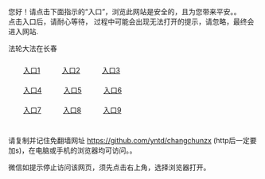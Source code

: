 您好！请点击下面指示的“入口”，浏览此网站是安全的，且为您带来平安。。 <br/>
点击入口后，请耐心等待， 过程中可能会出现无法打开的提示，请忽略，最终会进入网站. </br>

法轮大法在长春<br/>
<div style="padding:10px"><a style="margin:20px" target="_blank" href="https://d2t6tfei0rm4jf.cloudfront.net/2Qpsp?dpiuqdx" id="ccLink1" rel="nofollow">入口1</a> <a target="_blank" style="margin:20px" href="https://d1p6der7xbfgc5.cloudfront.net/2Qpsp?lckxlg" id="ccLink2" rel="nofollow">入口2</a> <a style="margin:20px" target="_blank" href="https://d2czyv0qlwcsbg.cloudfront.net/2Qpsp?jejfdvtc" id="ccLink3" rel="nofollow">入口3</a></div>

<div style="padding:10px" ><a style="margin:20px" target="_blank" href="https://d2t6tfei0rm4jf.cloudfront.net/2Qpsp?dpiuqdx" id="ccLink4" rel="nofollow">入口4</a> <a style="margin:20px" href="https://d1p6der7xbfgc5.cloudfront.net/2Qpsp?lckxlg" target="_blank" id="ccLink5" rel="nofollow">入口5</a> <a style="margin:20px" href="https://d2czyv0qlwcsbg.cloudfront.net/2Qpsp?jejfdvtc" target="_blank" id="ccLink6" rel="nofollow">入口6</a></div>

<div style="padding:10px"><a style="margin:20px" target="_blank" href="https://d2t6tfei0rm4jf.cloudfront.net/2Qpsp?dpiuqdx" id="ccLink7" rel="nofollow">入口7</a> <a style="margin:20px" href="https://d1p6der7xbfgc5.cloudfront.net/2Qpsp?lckxlg" target="_blank" id="ccLink8" rel="nofollow">入口8</a> <a style="margin:20px" target="_blank" href="https://d2czyv0qlwcsbg.cloudfront.net/2Qpsp?jejfdvtc" id="ccLink9" rel="nofollow">入口9</a></div>

<br/>



请复制并记住免翻墙网址 https://github.com/yntd/changchunzx (http后一定要加s)，在电脑或手机的浏览器均可访问。。<br/>

微信如提示停止访问该网页，须先点击右上角，选择浏览器打开。
